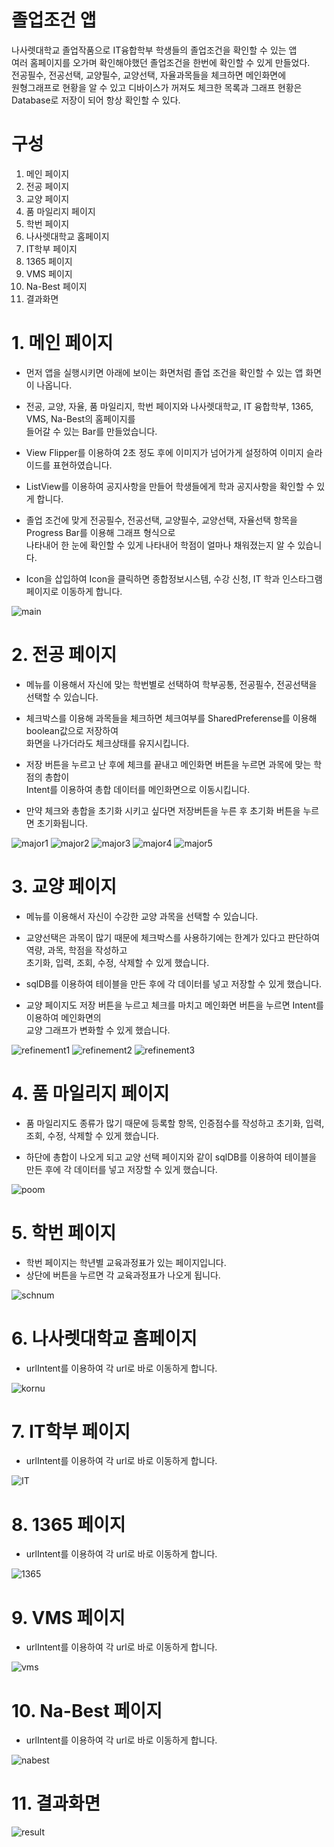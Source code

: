 # 졸업조건 앱
나사렛대학교 졸업작품으로 IT융합학부 학생들의 졸업조건을 확인할 수 있는 앱  
여러 홈페이지를 오가며 확인해야했던 졸업조건을 한번에 확인할 수 있게 만들었다.  
전공필수, 전공선택, 교양필수, 교양선택, 자율과목들을 체크하면 메인화면에  
원형그래프로 현황을 알 수 있고 디바이스가 꺼져도 체크한 목록과 그래프 현황은  
Database로 저장이 되어 항상 확인할 수 있다.

# 구성
  1. 메인 페이지
  2. 전공 페이지
  3. 교양 페이지
  4. 품 마일리지 페이지
  5. 학번 페이지
  6. 나사렛대학교 홈페이지
  7. IT학부 페이지
  8. 1365 페이지
  9. VMS 페이지
  10. Na-Best 페이지
  11. 결과화면


# 1. 메인 페이지  
 - 먼저 앱을 실행시키면 아래에 보이는 화면처럼
졸업 조건을 확인할 수 있는 앱 화면이 나옵니다.

- 전공, 교양, 자율, 품 마일리지, 학번 페이지와
나사렛대학교, IT 융합학부, 1365, VMS, Na-Best의
홈페이지를  
들어갈 수 있는 Bar를 만들었습니다.

- View Flipper를 이용하여 2초 정도 후에 이미지가
넘어가게 설정하여 이미지 슬라이드를 표현하였습니다.

- ListView를 이용하여 공지사항을 만들어
학생들에게 학과 공지사항을 확인할 수 있게 합니다.

- 졸업 조건에 맞게 전공필수, 전공선택, 교양필수, 
교양선택, 자율선택 항목을 Progress Bar를 이용해 
그래프 형식으로  
나타내어 한 눈에 확인할 수 있게
나타내어 학점이 얼마나 채워졌는지 알 수 있습니다.

- Icon을 삽입하여 Icon을 클릭하면 
종합정보시스템, 수강 신청, IT 학과 인스타그램
페이지로 이동하게 합니다.  

![main](https://github.com/jiwon0629/Conditions-for-Graduations-App/assets/149983498/98d2afaf-6bfe-43d7-9962-51cfc6e5d7b0)

# 2. 전공 페이지  
 - 메뉴를 이용해서 자신에 맞는 학번별로 선택하여 학부공통, 전공필수, 전공선택을 선택할 수 있습니다.
 - 체크박스를 이용해 과목들을 체크하면 체크여부를 SharedPreferense를 이용해 boolean값으로 저장하여  
화면을 나가더라도 체크상태를 유지시킵니다.
 - 저장 버튼을 누르고 난 후에 체크를 끝내고 메인화면 버튼을 누르면 과목에 맞는 학점의 총합이  
Intent를 이용하여 총합 데이터를 메인화면으로 이동시킵니다.

 - 만약 체크와 총합을 초기화 시키고 싶다면 저장버튼을 누른 후 초기화 버튼을 누르면 초기화됩니다.

![major1](https://github.com/jiwon0629/Conditions-for-Graduations-App/assets/149983498/9e52b309-3793-445b-8537-8cb2c3e7b87a)
![major2](https://github.com/jiwon0629/Conditions-for-Graduations-App/assets/149983498/ebbcf67d-bb32-4b55-a3d0-2cc04ac60584)
![major3](https://github.com/jiwon0629/Conditions-for-Graduations-App/assets/149983498/116345f6-c2ca-495b-bb81-c77a8ac9e758)
![major4](https://github.com/jiwon0629/Conditions-for-Graduations-App/assets/149983498/00401f45-055e-48e8-8a9e-54644b8624e3)
![major5](https://github.com/jiwon0629/Conditions-for-Graduations-App/assets/149983498/f446c07c-a1a6-411f-9341-0e4077cfc90b)

# 3. 교양 페이지  
 - 메뉴를 이용해서 자신이 수강한 교양 과목을 선택할 수 있습니다.
 - 교양선택은 과목이 많기 때문에 체크박스를 사용하기에는 한계가 있다고 판단하여 역량, 과목, 학점을 작성하고  
초기화, 입력, 조회, 수정, 삭제할 수 있게 했습니다.

 - sqlDB를 이용하여 테이블을 만든 후에 각 데이터를 넣고 저장할 수 있게 했습니다.

 - 교양 페이지도 저장 버튼을 누르고 체크를 마치고 메인화면 버튼을 누르면 Intent를 이용하여 메인화면의  
교양 그래프가 변화할 수 있게 했습니다.

![refinement1](https://github.com/jiwon0629/Conditions-for-Graduations-App/assets/149983498/531e1286-95ca-4abf-bc09-b1bdba6800c6)
![refinement2](https://github.com/jiwon0629/Conditions-for-Graduations-App/assets/149983498/511315da-95b3-4fe1-9a9c-2ce94dd10d47)
![refinement3](https://github.com/jiwon0629/Conditions-for-Graduations-App/assets/149983498/e4793777-19f0-4042-8e51-d3e7f7fda11d)

# 4. 품 마일리지 페이지  
 - 품 마일리지도 종류가 많기 때문에 등록할 항목, 인증점수를 작성하고 초기화, 입력, 조회, 수정, 삭제할 수 있게 했습니다.  
  
 - 하단에 총합이 나오게 되고 교양 선택 페이지와 같이 sqlDB를 이용하여 테이블을 만든 후에 각 데이터를 넣고 저장할 수 있게 했습니다.
  
![poom](https://github.com/jiwon0629/Conditions-for-Graduations-App/assets/149983498/d7dad0da-8caf-4cb7-9504-76814ef06efb)

# 5. 학번 페이지  
 - 학번 페이지는 학년별 교육과정표가 있는 페이지입니다.  
 - 상단에 버튼을 누르면 각 교육과정표가 나오게 됩니다.

![schnum](https://github.com/jiwon0629/Conditions-for-Graduations-App/assets/149983498/883436ed-7a67-42fd-be25-93e8c1332498)

# 6. 나사렛대학교 홈페이지  
 - urlIntent를 이용하여 각 url로 바로 이동하게 합니다.
  
![kornu](https://github.com/jiwon0629/Conditions-for-Graduations-App/assets/149983498/06304796-04dc-401e-b772-9f4eaaa9e6ef)

# 7. IT학부 페이지  
 - urlIntent를 이용하여 각 url로 바로 이동하게 합니다.
  
![IT](https://github.com/jiwon0629/Conditions-for-Graduations-App/assets/149983498/dca4813e-c90d-4dc8-8656-b91f98c11d92)

# 8. 1365 페이지  
 - urlIntent를 이용하여 각 url로 바로 이동하게 합니다.
  
![1365](https://github.com/jiwon0629/Conditions-for-Graduations-App/assets/149983498/88a7baee-d7eb-43c6-885f-16df01380ec5)

# 9. VMS 페이지  
 - urlIntent를 이용하여 각 url로 바로 이동하게 합니다.
  
![vms](https://github.com/jiwon0629/Conditions-for-Graduations-App/assets/149983498/ada2945a-48a3-46fd-842f-4701d8d96840)

# 10. Na-Best 페이지  
 - urlIntent를 이용하여 각 url로 바로 이동하게 합니다.
  
![nabest](https://github.com/jiwon0629/Conditions-for-Graduations-App/assets/149983498/74ac2dd0-7b14-44a5-bb56-bbe916ef73fe)

# 11. 결과화면
![result](https://github.com/jiwon0629/Conditions-for-Graduations-App/assets/149983498/d530d586-02de-4495-baff-e4f9c94d4bf2)


